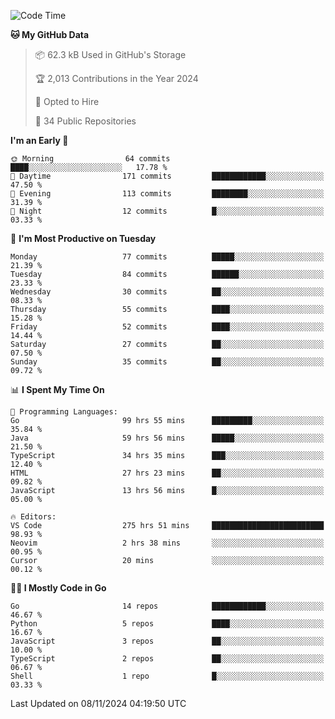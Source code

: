 <!--START_SECTION:thansetan-waka-->
![Code Time](http://img.shields.io/badge/Code%20Time-281%20hrs%203%20mins-blue)

**🐱 My GitHub Data** 

> 📦 62.3 kB Used in GitHub's Storage 
 > 
> 🏆 2,013 Contributions in the Year 2024
 > 
> 💼 Opted to Hire
 > 
> 📜 34 Public Repositories 
 > 

**I'm an Early 🐤** 

```text
🌞 Morning                64 commits          ████░░░░░░░░░░░░░░░░░░░░░   17.78 % 
🌆 Daytime                171 commits         ████████████░░░░░░░░░░░░░   47.50 % 
🌃 Evening                113 commits         ████████░░░░░░░░░░░░░░░░░   31.39 % 
🌙 Night                  12 commits          █░░░░░░░░░░░░░░░░░░░░░░░░   03.33 % 
```

📅 **I'm Most Productive on Tuesday** 

```text
Monday                   77 commits          █████░░░░░░░░░░░░░░░░░░░░   21.39 % 
Tuesday                  84 commits          ██████░░░░░░░░░░░░░░░░░░░   23.33 % 
Wednesday                30 commits          ██░░░░░░░░░░░░░░░░░░░░░░░   08.33 % 
Thursday                 55 commits          ████░░░░░░░░░░░░░░░░░░░░░   15.28 % 
Friday                   52 commits          ████░░░░░░░░░░░░░░░░░░░░░   14.44 % 
Saturday                 27 commits          ██░░░░░░░░░░░░░░░░░░░░░░░   07.50 % 
Sunday                   35 commits          ██░░░░░░░░░░░░░░░░░░░░░░░   09.72 % 
```

📊 **I Spent My Time On** 

```text
💬 Programming Languages: 
Go                       99 hrs 55 mins      █████████░░░░░░░░░░░░░░░░   35.84 % 
Java                     59 hrs 56 mins      █████░░░░░░░░░░░░░░░░░░░░   21.50 % 
TypeScript               34 hrs 35 mins      ███░░░░░░░░░░░░░░░░░░░░░░   12.40 % 
HTML                     27 hrs 23 mins      ██░░░░░░░░░░░░░░░░░░░░░░░   09.82 % 
JavaScript               13 hrs 56 mins      █░░░░░░░░░░░░░░░░░░░░░░░░   05.00 % 

🔥 Editors: 
VS Code                  275 hrs 51 mins     █████████████████████████   98.93 % 
Neovim                   2 hrs 38 mins       ░░░░░░░░░░░░░░░░░░░░░░░░░   00.95 % 
Cursor                   20 mins             ░░░░░░░░░░░░░░░░░░░░░░░░░   00.12 % 
```

**🧑‍💻 I Mostly Code in Go** 

```text
Go                       14 repos            ████████████░░░░░░░░░░░░░   46.67 % 
Python                   5 repos             ████░░░░░░░░░░░░░░░░░░░░░   16.67 % 
JavaScript               3 repos             ██░░░░░░░░░░░░░░░░░░░░░░░   10.00 % 
TypeScript               2 repos             ██░░░░░░░░░░░░░░░░░░░░░░░   06.67 % 
Shell                    1 repo              █░░░░░░░░░░░░░░░░░░░░░░░░   03.33 % 
```

Last Updated on 08/11/2024 04:19:50 UTC
<!--END_SECTION:thansetan-waka-->